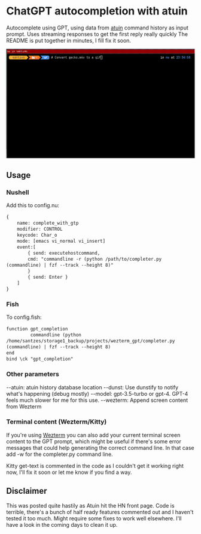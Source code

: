 # ChatGPT autocompletion with atuin

Autocomplete using GPT, using data from [atuin](https://github.com/ellie/atuin) command history as input prompt. Uses streaming responses to get the first reply really quickly
The README is put together in minutes, I fill fix it soon.

![GPT completer in use](gptcomplete.gif)

## Usage
### Nushell
Add this to config.nu:
```
{
    name: complete_with_gtp
    modifier: CONTROL
    keycode: Char_o
    mode: [emacs vi_normal vi_insert]
    event:[
        { send: executehostcommand,
        cmd: "commandline -r (python /path/to/completer.py (commandline) | fzf --track --height 8)"
        }
        { send: Enter }
    ]
}
```

### Fish
To config.fish:

```
function gpt_completion
         commandline (python /home/santzes/storage1_backup/projects/wezterm_gpt/completer.py (commandline) | fzf --track --height 8)
end
bind \ck "gpt_completion"
```

### Other parameters
--atuin: atuin history database location
--dunst: Use dunstify to notify what's happening (debug mostly)
--model: gpt-3.5-turbo or gpt-4. GPT-4 feels much slower for me for this use.
--wezterm: Append screen content from Wezterm

### Terminal content (Wezterm/Kitty)
If you're using [Wezterm](https://github.com/wez/wezterm) you can also add your current terminal screen content to the GPT prompt, which might be useful if there's some error messages that could help generating the correct command line. In that case add -w for the completer.py command line.

Kitty get-text is commented in the code as I couldn't get it working right now, I'll fix it soon or let me know if you find a way.

## Disclaimer
This was posted quite hastily as Atuin hit the HN front page. Code is terrible, there's a bunch of half ready features commented out and I haven't tested it too much. Might require some fixes to work well elsewhere. I'll have a look in the coming days to clean it up.